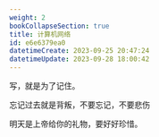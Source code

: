 ```yaml
---
weight: 2
bookCollapseSection: true
title: 计算机网络
id: e6e6379ea0
datetimeCreate: 2023-09-25 20:47:24
datetimeUpdate: 2023-09-28 18:00:42
---
```

写，就是为了记住。

忘记过去就是背叛，不要忘记，不要悲伤

明天是上帝给你的礼物，要好好珍惜。





